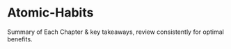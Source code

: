 # Atomic-Habits

Summary of Each Chapter & key takeaways, review consistently for optimal benefits.
